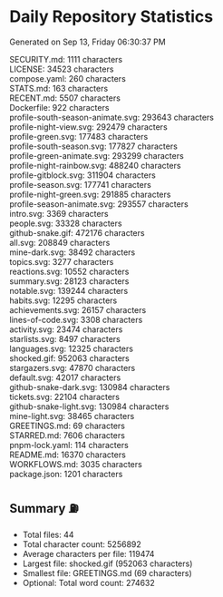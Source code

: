 # Daily Repository Statistics
Generated on Sep 13, Friday 06:30:37 PM  

SECURITY.md: 1111 characters  
LICENSE: 34523 characters  
compose.yaml: 260 characters  
STATS.md: 163 characters  
RECENT.md: 5507 characters  
Dockerfile: 922 characters  
profile-south-season-animate.svg: 293643 characters  
profile-night-view.svg: 292479 characters  
profile-green.svg: 177483 characters  
profile-south-season.svg: 177827 characters  
profile-green-animate.svg: 293299 characters  
profile-night-rainbow.svg: 488240 characters  
profile-gitblock.svg: 311904 characters  
profile-season.svg: 177741 characters  
profile-night-green.svg: 291885 characters  
profile-season-animate.svg: 293557 characters  
intro.svg: 3369 characters  
people.svg: 33328 characters  
github-snake.gif: 472176 characters  
all.svg: 208849 characters  
mine-dark.svg: 38492 characters  
topics.svg: 3277 characters  
reactions.svg: 10552 characters  
summary.svg: 28123 characters  
notable.svg: 139244 characters  
habits.svg: 12295 characters  
achievements.svg: 26157 characters  
lines-of-code.svg: 3308 characters  
activity.svg: 23474 characters  
starlists.svg: 8497 characters  
languages.svg: 12325 characters  
shocked.gif: 952063 characters  
stargazers.svg: 47870 characters  
default.svg: 42017 characters  
github-snake-dark.svg: 130984 characters  
tickets.svg: 22104 characters  
github-snake-light.svg: 130984 characters  
mine-light.svg: 38465 characters  
GREETINGS.md: 69 characters  
STARRED.md: 7606 characters  
pnpm-lock.yaml: 114 characters  
README.md: 16370 characters  
WORKFLOWS.md: 3035 characters  
package.json: 1201 characters  

## Summary ⛽  
- Total files: 44  
- Total character count: 5256892  
- Average characters per file: 119474  
- Largest file: shocked.gif (952063 characters)  
- Smallest file: GREETINGS.md (69 characters)  
- Optional: Total word count: 274632  
